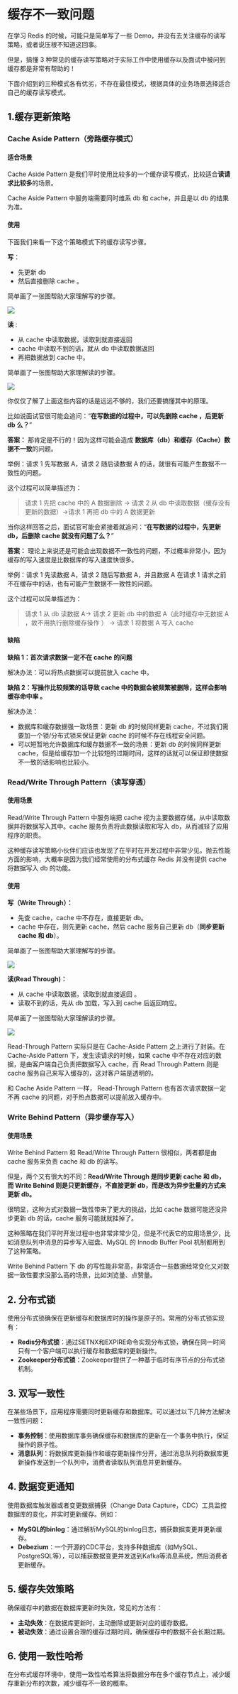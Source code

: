

# 缓存不一致问题

在学习 Redis 的时候，可能只是简单写了一些 Demo，并没有去关注缓存的读写策略，或者说压根不知道这回事。

但是，搞懂 3 种常见的缓存读写策略对于实际工作中使用缓存以及面试中被问到缓存都是非常有帮助的！

下面介绍到的三种模式各有优劣，不存在最佳模式，根据具体的业务场景选择适合自己的缓存读写模式。

## 1.缓存更新策略

### Cache Aside Pattern（旁路缓存模式）

#### 适合场景

Cache Aside Pattern 是我们平时使用比较多的一个缓存读写模式，比较适合**读请求比较多**的场景。

Cache Aside Pattern 中服务端需要同时维系 db 和 cache，并且是以 db 的结果为准。

#### 使用

下面我们来看一下这个策略模式下的缓存读写步骤。

**写**：

- 先更新 db
- 然后直接删除 cache 。

简单画了一张图帮助大家理解写的步骤。

![](https://oss.javaguide.cn/github/javaguide/database/redis/cache-aside-write.png)

**读** :

- 从 cache 中读取数据，读取到就直接返回
- cache 中读取不到的话，就从 db 中读取数据返回
- 再把数据放到 cache 中。

简单画了一张图帮助大家理解读的步骤。

![](https://img2.imgtp.com/2024/05/29/SrHLAyWH.png)

你仅仅了解了上面这些内容的话是远远不够的，我们还要搞懂其中的原理。

比如说面试官很可能会追问：“**在写数据的过程中，可以先删除 cache ，后更新 db 么？**”

**答案：** 那肯定是不行的！因为这样可能会造成 **数据库（db）和缓存（Cache）数据不一致**的问题。

举例：请求 1 先写数据 A，请求 2 随后读数据 A 的话，就很有可能产生数据不一致性的问题。

这个过程可以简单描述为：

> 请求 1 先把 cache 中的 A 数据删除 -> 请求 2 从 db 中读取数据（缓存没有更新的数据）->请求 1 再把 db 中的 A 数据更新

当你这样回答之后，面试官可能会紧接着就追问：“**在写数据的过程中，先更新 db，后删除 cache 就没有问题了么？**”

**答案：** 理论上来说还是可能会出现数据不一致性的问题，不过概率非常小，因为缓存的写入速度是比数据库的写入速度快很多。

举例：请求 1 先读数据 A，请求 2 随后写数据 A，并且数据 A 在请求 1 请求之前不在缓存中的话，也有可能产生数据不一致性的问题。

这个过程可以简单描述为：

> 请求 1 从 db 读数据 A-> 请求 2 更新 db 中的数据 A（此时缓存中无数据 A ，故不用执行删除缓存操作 ） -> 请求 1 将数据 A 写入 cache

#### 缺陷

**缺陷 1：首次请求数据一定不在 cache 的问题**

解决办法：可以将热点数据可以提前放入 cache 中。

**缺陷 2：写操作比较频繁的话导致 cache 中的数据会被频繁被删除，这样会影响缓存命中率 。**

解决办法：

- 数据库和缓存数据强一致场景：更新 db 的时候同样更新 cache，不过我们需要加一个锁/分布式锁来保证更新 cache 的时候不存在线程安全问题。
- 可以短暂地允许数据库和缓存数据不一致的场景：更新 db 的时候同样更新 cache，但是给缓存加一个比较短的过期时间，这样的话就可以保证即使数据不一致的话影响也比较小。

### Read/Write Through Pattern（读写穿透）

#### 使用场景

Read/Write Through Pattern 中服务端把 cache 视为主要数据存储，从中读取数据并将数据写入其中。cache 服务负责将此数据读取和写入 db，从而减轻了应用程序的职责。

这种缓存读写策略小伙伴们应该也发现了在平时在开发过程中非常少见。抛去性能方面的影响，大概率是因为我们经常使用的分布式缓存 Redis 并没有提供 cache 将数据写入 db 的功能。

#### 使用

**写（Write Through）：**

- 先查 cache，cache 中不存在，直接更新 db。
- cache 中存在，则先更新 cache，然后 cache 服务自己更新 db（**同步更新 cache 和 db**）。

简单画了一张图帮助大家理解写的步骤。

![](https://oss.javaguide.cn/github/javaguide/database/redis/write-through.png)

**读(Read Through)：**

- 从 cache 中读取数据，读取到就直接返回 。
- 读取不到的话，先从 db 加载，写入到 cache 后返回响应。

简单画了一张图帮助大家理解读的步骤。

![](https://oss.javaguide.cn/github/javaguide/database/redis/read-through.png)

Read-Through Pattern 实际只是在 Cache-Aside Pattern 之上进行了封装。在 Cache-Aside Pattern 下，发生读请求的时候，如果 cache 中不存在对应的数据，是由客户端自己负责把数据写入 cache，而 Read Through Pattern 则是 cache 服务自己来写入缓存的，这对客户端是透明的。

和 Cache Aside Pattern 一样， Read-Through Pattern 也有首次请求数据一定不再 cache 的问题，对于热点数据可以提前放入缓存中。

### Write Behind Pattern（异步缓存写入）

#### 使用场景

Write Behind Pattern 和 Read/Write Through Pattern 很相似，两者都是由 cache 服务来负责 cache 和 db 的读写。

但是，两个又有很大的不同：**Read/Write Through 是同步更新 cache 和 db，而 Write Behind 则是只更新缓存，不直接更新 db，而是改为异步批量的方式来更新 db。**

很明显，这种方式对数据一致性带来了更大的挑战，比如 cache 数据可能还没异步更新 db 的话，cache 服务可能就就挂掉了。

这种策略在我们平时开发过程中也非常非常少见，但是不代表它的应用场景少，比如消息队列中消息的异步写入磁盘、MySQL 的 Innodb Buffer Pool 机制都用到了这种策略。

Write Behind Pattern 下 db 的写性能非常高，非常适合一些数据经常变化又对数据一致性要求没那么高的场景，比如浏览量、点赞量。

<!-- @include: @article-footer.snippet.md -->

## 2. 分布式锁

使用分布式锁确保在更新缓存和数据库时的操作是原子的。常用的分布式锁实现有：

- **Redis分布式锁**：通过SETNX和EXPIRE命令实现分布式锁，确保在同一时间只有一个客户端可以执行缓存和数据库的更新操作。
- **Zookeeper分布式锁**：Zookeeper提供了一种基于临时有序节点的分布式锁机制。

## 3. 双写一致性

在某些场景下，应用程序需要同时更新缓存和数据库。可以通过以下几种方法解决一致性问题：

- **事务控制**：使用数据库事务确保缓存和数据库的更新在一个事务中执行，保证操作的原子性。
- **消息队列**：将数据库更新操作和缓存更新操作分开，通过消息队列将数据库更新操作发送到一个队列中，消费者读取队列消息并更新缓存。

## 4. 数据变更通知

使用数据库触发器或者变更数据捕获（Change Data Capture，CDC）工具监控数据库的变化，并实时更新缓存。例如：

- **MySQL的binlog**：通过解析MySQL的binlog日志，捕获数据变更并更新缓存。
- **Debezium**：一个开源的CDC平台，支持多种数据库（如MySQL、PostgreSQL等），可以捕获数据变更并发送到Kafka等消息系统，然后消费者更新缓存。

## 5. 缓存失效策略

确保缓存中的数据在数据库更新时失效，常见的方法有：

- **主动失效**：在数据库更新时，主动删除或更新对应的缓存数据。
- **被动失效**：通过设置合理的缓存过期时间，确保缓存中的数据不会长期过期。

## 6. 使用一致性哈希

在分布式缓存环境中，使用一致性哈希算法将数据分布在多个缓存节点上，减少缓存重新分布的次数，减少缓存不一致的概率。
